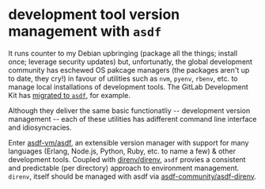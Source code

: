 # development tool version management with `asdf`

It runs counter to my Debian upbringing (package all the things; install once; leverage security updates) but,
unfortunatly, the global development community has eschewed OS pakcage managers (the packages aren't up to date,
they cry!) in favour of utilities such as `nvm`, `pyenv`, `rbenv`, etc. to manage local installations of
development tools. The GitLab Development Kit has [migrated to `asdf`][4], for example.

Although they deliver the same basic functionatliy -- development version management -- each of these utilities
has adifferent command line interface and idiosyncracies.

Enter [asdf-vm/asdf][1], an extensible version manager with support for many languages (Erlang, Node.js,
Python, Ruby, etc. to name a few) & other development tools. Coupled with [direnv/direnv][2], `asdf` provies a 
consistent and predictable (per directory) approach to environment management. `direnv`, itself should be
managed with asdf via [asdf-community/asdf-direnv][3].

[1]: https://github.com/asdf-vm/asdf
[2]: https://github.com/direnv/direnv
[3]: https://github.com/asdf-community/asdf-direnv
[4]: https://gitlab.com/gitlab-org/gitlab-development-kit/-/blob/main/doc/migrate_to_asdf.md
